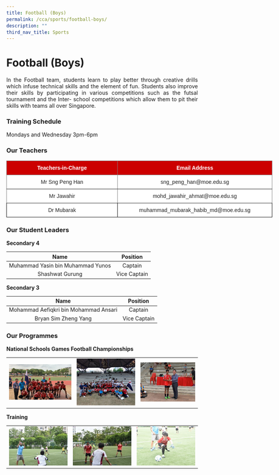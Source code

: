 ```yaml
---
title: Football (Boys)
permalink: /cca/sports/football-boys/
description: ""
third_nav_title: Sports
---
```

# **Football (Boys)**

<p style="text-align: justify;">In the Football team, students learn to play better through creative drills which infuse technical skills and the element of fun. Students also improve their skills by participating in various competitions such as the futsal tournament and the Inter- school competitions which allow them to pit their skills with teams all over Singapore.</p>


### **Training Schedule**  

Mondays and Wednesday 3pm-6pm

### **Our Teachers**


<style type="text/css">
.tg  {border-collapse:collapse;border-spacing:0;}
.tg td{border-color:black;border-style:solid;border-width:1px;font-family:Arial, sans-serif;font-size:14px;
  overflow:hidden;padding:10px 5px;word-break:normal;}
.tg th{border-color:black;border-style:solid;border-width:1px;font-family:Arial, sans-serif;font-size:14px;
  font-weight:normal;overflow:hidden;padding:10px 5px;word-break:normal;}
.tg .tg-2atv{background-color:#C00;border-color:inherit;color:#FFF;font-weight:bold;text-align:center;vertical-align:top}
.tg .tg-gct1{background-color:#FFF;border-color:inherit;color:#222;text-align:center;vertical-align:top}
.tg .tg-gktn{background-color:#FFF;border-color:inherit;color:#222;text-align:center;vertical-align:middle}
.tg .tg-a3j2{background-color:#FFF;color:#222;text-align:center;vertical-align:middle}
</style>
<table class="tg" style="undefined;table-layout: fixed; width: 700px">
<colgroup>
<col style="width: 405px">
<col style="width: 461px">
</colgroup>
<thead>
  <tr>
    <th class="tg-2atv">Teachers-in-Charge</th>
    <th class="tg-2atv">Email Address</th>
  </tr>
</thead>
<tbody>
  <tr>
    <td class="tg-gct1">Mr Sng Peng Han<span style="color:#222;background-color:transparent"> </span></td>
    <td class="tg-gktn"><span style="color:#222;background-color:transparent"> sng_peng_han@moe.edu.sg</span></td>
  </tr>
  <tr>
    <td class="tg-gktn"><span style="color:#222;background-color:transparent">Mr Jawahir</span></td>
    <td class="tg-gktn"><span style="color:#222;background-color:transparent">mohd_jawahir_ahmat@moe.edu.sg</span><br></td>
  </tr>
  <tr>
    <td class="tg-a3j2"><span style="color:#222;background-color:transparent"> Dr Mubarak</span></td>
    <td class="tg-a3j2"><span style="color:#222;background-color:transparent">muhammad_mubarak_habib_md@moe.edu.sg</span></td>
  </tr>
</tbody>
</table>

### Our Student Leaders

**Secondary 4**

| Name                              | Position     |
|:-----------------:|:---------------:|
| Muhammad Yasin bin Muhammad Yunos |    Captain   |
|          Shashwat Gurung          | Vice Captain |

**Secondary 3**

| Name                                  | Position     |
|:-----------------:|:---------------:|
| Mohammad Aefiqkri bin Mohammad Ansari |  Captain   |
|          Bryan Sim Zheng Yang         | Vice Captain |

### Our Programmes

**National Schools Games Football Championships**

|   |   |   |
|:---:|:----:|:---:|
| ![](/images/Cca/Football%20(Boys)/winners.jpg)  |  ![](/images/Cca/Football%20(Boys)/winners%202.jpg) |    ![](/images/Cca/Football%20(Boys)/winners%203.jpg)  |

**Training**



|   |   |   |
|:---:|:----:|:---:|
|  ![](/images/Cca/Football%20(Boys)/image%201.jpg) |  ![](/images/Cca/Football%20(Boys)/image%202.jpg)   |   ![](/images/Cca/Football%20(Boys)/image%203.jpg)  |